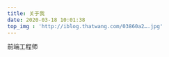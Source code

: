 ```yaml
---
title: 关于我
date: 2020-03-18 10:01:38
top_img : 'http://iblog.thatwang.com/03860a2….jpg'
---
```

前端工程师